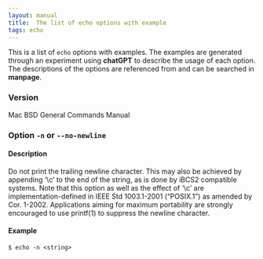 ```yaml
---
layout: manual
title:  The list of echo options with example
tags: echo
---
```


This is a list of `echo` options with examples. The examples are generated through an experiment using **chatGPT** to describe the usage of each option. The descriptions of the options are referenced from and can be searched in **manpage**.

### Version

Mac BSD General Commands Manual

### Option `-n` or `--no-newline`
#### Description

Do not print the trailing newline character.  This may also be achieved by appending ‘\c’ to the end of the string, as is done by iBCS2 compatible systems.  Note that this option as well as the effect of ‘\c’ are implementation-defined in IEEE Std 1003.1-2001 (“POSIX.1”) as amended by Cor. 1-2002.  Applications aiming for maximum portability are strongly encouraged to use printf(1) to suppress the newline character.

#### Example

```
$ echo -n <string>
```
